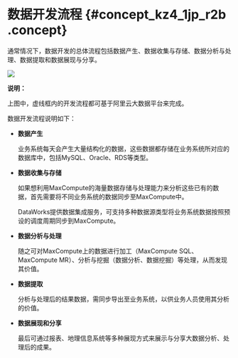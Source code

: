 # 数据开发流程 {#concept_kz4_1jp_r2b .concept}

通常情况下，数据开发的总体流程包括数据产生、数据收集与存储、数据分析与处理、数据提取和数据展现与分享。

![](http://static-aliyun-doc.oss-cn-hangzhou.aliyuncs.com/assets/img/16170/15361988688922_zh-CN.png)

**说明：** 

上图中，虚线框内的开发流程都可基于阿里云大数据平台来完成。

数据开发流程说明如下：

-   **数据产生**

    业务系统每天会产生大量结构化的数据，这些数据都存储在业务系统所对应的数据库中，包括MySQL、Oracle、RDS等类型。

-   **数据收集与存储**

    如果想利用MaxCompute的海量数据存储与处理能力来分析这些已有的数据，首先需要将不同业务系统的数据同步至MaxCompute中。

    DataWorks提供数据集成服务，可支持多种数据源类型将业务系统数据按照预设的调度周期同步到MaxCompute。

-   **数据分析与处理**

    随之可对MaxCompute上的数据进行加工（MaxCompute SQL、MaxCompute MR）、分析与挖掘（数据分析、数据挖掘）等处理，从而发现其价值。

-   **数据提取**

    分析与处理后的结果数据，需同步导出至业务系统，以供业务人员使用其分析的价值。

-   **数据展现和分享**

    最后可通过报表、地理信息系统等多种展现方式来展示与分享大数据分析、处理后的成果。



